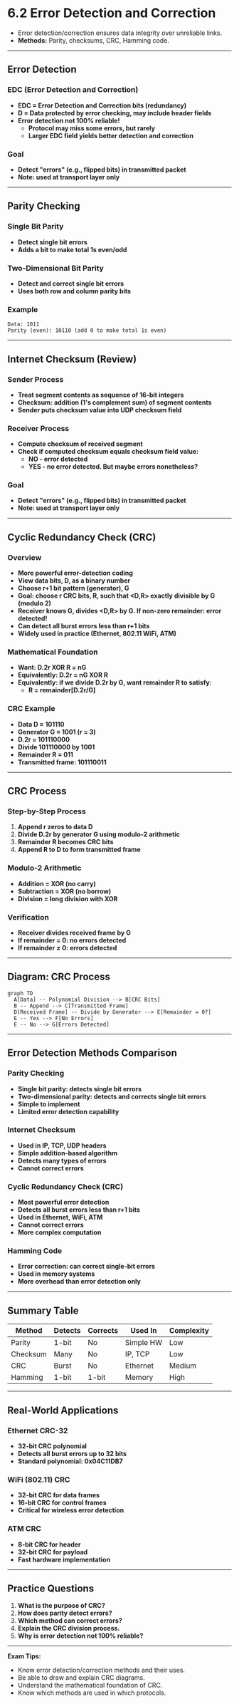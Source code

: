 # 6.2 Error Detection and Correction

- Error detection/correction ensures data integrity over unreliable links.
- **Methods:** Parity, checksums, CRC, Hamming code.

---

## Error Detection

### EDC (Error Detection and Correction)
- **EDC = Error Detection and Correction bits (redundancy)**
- **D = Data protected by error checking, may include header fields**
- **Error detection not 100% reliable!**
  - **Protocol may miss some errors, but rarely**
  - **Larger EDC field yields better detection and correction**

### Goal
- **Detect "errors" (e.g., flipped bits) in transmitted packet**
- **Note: used at transport layer only**

---

## Parity Checking

### Single Bit Parity
- **Detect single bit errors**
- **Adds a bit to make total 1s even/odd**

### Two-Dimensional Bit Parity
- **Detect and correct single bit errors**
- **Uses both row and column parity bits**

### Example
```
Data: 1011
Parity (even): 10110 (add 0 to make total 1s even)
```

---

## Internet Checksum (Review)

### Sender Process
- **Treat segment contents as sequence of 16-bit integers**
- **Checksum: addition (1's complement sum) of segment contents**
- **Sender puts checksum value into UDP checksum field**

### Receiver Process
- **Compute checksum of received segment**
- **Check if computed checksum equals checksum field value:**
  - **NO - error detected**
  - **YES - no error detected. But maybe errors nonetheless?**

### Goal
- **Detect "errors" (e.g., flipped bits) in transmitted packet**
- **Note: used at transport layer only**

---

## Cyclic Redundancy Check (CRC)

### Overview
- **More powerful error-detection coding**
- **View data bits, D, as a binary number**
- **Choose r+1 bit pattern (generator), G**
- **Goal: choose r CRC bits, R, such that <D,R> exactly divisible by G (modulo 2)**
- **Receiver knows G, divides <D,R> by G. If non-zero remainder: error detected!**
- **Can detect all burst errors less than r+1 bits**
- **Widely used in practice (Ethernet, 802.11 WiFi, ATM)**

### Mathematical Foundation
- **Want: D.2r XOR R = nG**
- **Equivalently: D.2r = nG XOR R**
- **Equivalently: if we divide D.2r by G, want remainder R to satisfy:**
  - **R = remainder[D.2r/G]**

### CRC Example
- **Data D = 101110**
- **Generator G = 1001 (r = 3)**
- **D.2r = 101110000**
- **Divide 101110000 by 1001**
- **Remainder R = 011**
- **Transmitted frame: 101110011**

---

## CRC Process

### Step-by-Step Process
1. **Append r zeros to data D**
2. **Divide D.2r by generator G using modulo-2 arithmetic**
3. **Remainder R becomes CRC bits**
4. **Append R to D to form transmitted frame**

### Modulo-2 Arithmetic
- **Addition = XOR (no carry)**
- **Subtraction = XOR (no borrow)**
- **Division = long division with XOR**

### Verification
- **Receiver divides received frame by G**
- **If remainder = 0: no errors detected**
- **If remainder ≠ 0: errors detected**

---

## Diagram: CRC Process
```mermaid
graph TD
  A[Data] -- Polynomial Division --> B[CRC Bits]
  B -- Append --> C[Transmitted Frame]
  D[Received Frame] -- Divide by Generator --> E[Remainder = 0?]
  E -- Yes --> F[No Errors]
  E -- No --> G[Errors Detected]
```

---

## Error Detection Methods Comparison

### Parity Checking
- **Single bit parity: detects single bit errors**
- **Two-dimensional parity: detects and corrects single bit errors**
- **Simple to implement**
- **Limited error detection capability**

### Internet Checksum
- **Used in IP, TCP, UDP headers**
- **Simple addition-based algorithm**
- **Detects many types of errors**
- **Cannot correct errors**

### Cyclic Redundancy Check (CRC)
- **Most powerful error detection**
- **Detects all burst errors less than r+1 bits**
- **Used in Ethernet, WiFi, ATM**
- **Cannot correct errors**
- **More complex computation**

### Hamming Code
- **Error correction: can correct single-bit errors**
- **Used in memory systems**
- **More overhead than error detection only**

---

## Summary Table
| Method   | Detects | Corrects | Used In   | Complexity |
|----------|---------|----------|-----------|------------|
| Parity   | 1-bit   | No       | Simple HW | Low        |
| Checksum | Many    | No       | IP, TCP   | Low        |
| CRC      | Burst   | No       | Ethernet  | Medium     |
| Hamming  | 1-bit   | 1-bit    | Memory    | High       |

---

## Real-World Applications

### Ethernet CRC-32
- **32-bit CRC polynomial**
- **Detects all burst errors up to 32 bits**
- **Standard polynomial: 0x04C11DB7**

### WiFi (802.11) CRC
- **32-bit CRC for data frames**
- **16-bit CRC for control frames**
- **Critical for wireless error detection**

### ATM CRC
- **8-bit CRC for header**
- **32-bit CRC for payload**
- **Fast hardware implementation**

---

## Practice Questions
1. **What is the purpose of CRC?**
2. **How does parity detect errors?**
3. **Which method can correct errors?**
4. **Explain the CRC division process.**
5. **Why is error detection not 100% reliable?**

---

**Exam Tips:**
- Know error detection/correction methods and their uses.
- Be able to draw and explain CRC diagrams.
- Understand the mathematical foundation of CRC.
- Know which methods are used in which protocols. 